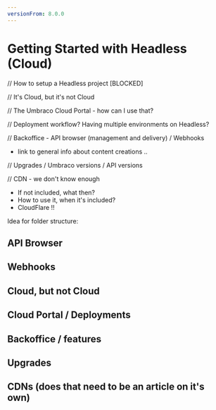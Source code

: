 ```yaml
---
versionFrom: 8.0.0
---
```


# Getting Started with Headless (Cloud)

// How to setup a Headless project [BLOCKED]

// It's Cloud, but it's not Cloud 

// The Umbraco Cloud Portal - how can I use that?

// Deployment workflow? Having multiple environments on Headless? 

// Backoffice - API browser (management and delivery) / Webhooks 
- link to general info about content creations .. 

// Upgrades / Umbraco versions / API versions

// CDN - we don't know enough
- If not included, what then?
- How to use it, when it's included?
- CloudFlare !!

Idea for folder structure:

## API Browser
## Webhooks

## Cloud, but not Cloud
## Cloud Portal / Deployments
## Backoffice / features
## Upgrades
## CDNs (does that need to be an article on it's own)